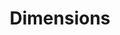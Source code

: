 ---
bigquery: https://console.cloud.google.com/bigquery?p=covid-19-dimensions-ai&page=table&d=data&t=publications
contributors: Digital Science, https://www.digital-science.com/
cost: Free for personal, non-commercial use.
description: Dimensions contains more than 100 million publications, ranging from
  articles published in scholarly journals, books and book chapters, to preprints
  and conference proceedings. All publications are contextualized with linked data
  sets, funding, publications, patents, clinical trials, and policy documents. You
  can also view associated categories, funders, institutions, and researcher profiles.
documentation: https://docs.dimensions.ai/bigquery/index.html
last_edit: 04/06/2022, 03:57:26
location: https://www.dimensions.ai/products/free/
maintained_by: Digital Science, https://www.digital-science.com/
schema_fields:
- citations
- original_title
- abstract
- original_assignee_orgs
- current_assignee_countries
- category_bra
- volume
- book_series_title
- funding_gbp
- funding_nzd
- publication_ids
- subtitles
- relationships
- associated_publication_doi
- date
- associated_publication_pmid
- category_hra
- date_normal
- interventions
- funding_amount
- funding_details
- original_abstract
- date_print
- linkout
- organisation_details
- family_id
- journal
- end_year
- date_inserted
- filing_date
- investigators
- date_online
- associated_publication_arxiv_id
- date_modified
- brief_title
- expiration_date
- external_ids
- resulting_publication_doi
- links
- metrics
- name
- proceedings_title
- filing_year
- acronym
- associated_grant_ids
- funding_jpy
- research_org_state_codes
- types
- category_hrcs_hc
- granted_date
- funding_usd
- application_number
- authors
- funder_org
- researcher_ids
- current_assignee_orgs
- category_icrp_cso
- legal_events
- research_orgs
- title
- mesh_terms
- priority_year
- legal_status
- cpc
- patent_ids
- description
- funder_org_countries
- conference
- start_year
- current_assignee
- eisbn
- filing_status
- publisher
- open_access_categories
- funder_orgs
- created_date
- phase
- email_address
- grant_number
- funder_org_cities
- start_date
- concepts
- reference_ids
- established
- funding_chf
- categories
- granted_year
- category_hrcs_rac
- doi
- funding_cad
- kind
- assignee_countries
- research_org_countries
- funder_org_state_codes
- wikipedia_url
- publication_date
- resulting_publication_ids
- citations_count
- book_title
- repository_name
- jurisdiction
- ipcr
- category_rcdc
- active_years
- source_id
- altmetrics
- journal_lists
- category_icrp_ct
- conditions
- language
- priority_date
- original_assignee
- acknowledgements
- funder_org_acronyms
- labels
- status
- foa_number
- funder_countries
- family_members_ids
- funding_cny
- pmid
- pmcid
- category_for
- isbn
- expiration_year
- registry
- supporting_grant_ids
- funding_aud
- embargo_date
- parent_id
- acronyms
- category_uoa
- aliases
- publication_year
- pages
- type
- research_org_country_names
- family_count
- research_org_city_names
- address
- issue
- gender
- mesh_headings
- research_org_cities
- assignee_orgs
- repository_url
- editors
- repository_id
- arxiv_id
- year
- associated_publication_id
- category_sdg
- funding_eur
- end_date
- date_imported_gbq
- open_access_categories_v2
- cited_by_ids
- id
- funding_currency
- inventor_names
- citation_string
- clinical_trial_ids
- original_assignee_countries
- research_org_state_names
- license
shortname: dimensions
tags:
- scholarly literature
- patents
- funding
- clinical trials
- academic profiles
terms_of_use: 'Use of both the Dimensions COVID-19 dataset and full Dimensions dataset
  are subject to the Dimensions Terms of use: https://www.dimensions.ai/policies-terms-legal '
title: Dimensions
uuid: dcff88bd-fe6b-4fdb-8159-809bf9d7bc1c
---
